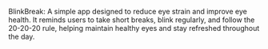 BlinkBreak: A simple app designed to reduce eye strain and improve eye health. It reminds users to take short breaks, blink regularly, and follow the 20-20-20 rule, helping maintain healthy eyes and stay refreshed throughout the day.
